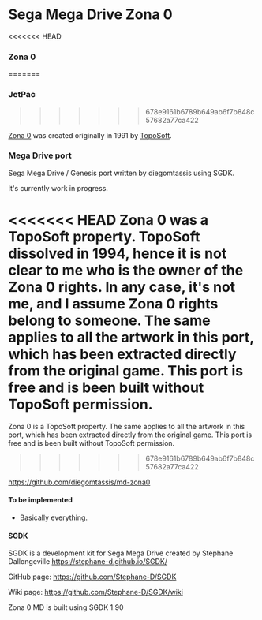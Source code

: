 # Sega Mega Drive Zona 0

<<<<<<< HEAD
### Zona 0
=======
### JetPac
>>>>>>> 678e9161b6789b649ab6f7b848c57682a77ca422

[Zona 0](https://computeremuzone.com/ficha/171/zona-0) was created originally in 1991 by [TopoSoft](https://en.wikipedia.org/wiki/Topo_Soft).


### Mega Drive port

Sega Mega Drive / Genesis port written by diegomtassis using SGDK.

It's currently work in progress.

<<<<<<< HEAD
Zona 0 was a TopoSoft property. TopoSoft dissolved in 1994, hence it is not clear to me who is the owner of the Zona 0 rights. In any case, it's not me, and I assume Zona 0 rights belong to someone. The same applies to all the artwork in this port, which has been extracted directly from the original game. This port is free and is been built without TopoSoft permission.
=======
Zona 0 is a TopoSoft property. The same applies to all the artwork in this port, which has been extracted directly from the original game. This port is free and is been built without TopoSoft permission.
>>>>>>> 678e9161b6789b649ab6f7b848c57682a77ca422

https://github.com/diegomtassis/md-zona0


#### To be implemented
* Basically everything.

#### SGDK

SGDK is a development kit for Sega Mega Drive created by Stephane Dallongeville
https://stephane-d.github.io/SGDK/

GitHub page: https://github.com/Stephane-D/SGDK

Wiki page: https://github.com/Stephane-D/SGDK/wiki

Zona 0 MD is built using SGDK 1.90
